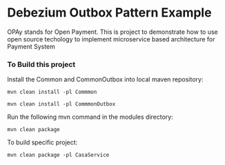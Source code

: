 # Debezium Outbox Pattern Example

OPAy stands for Open Payment. This is project to demonstrate how to use open source techology to implement microservice based architecture for Payment System


### To Build this project

Install the Common and CommonOutbox into local maven repository:

```
mvn clean install -pl Commmon
```
```
mvn clean install -pl CommmonOutbox
```

Run the following mvn command in the modules directory:

```
mvn clean package
``` 

To build specific project:
```
mvn clean package -pl CasaService
```